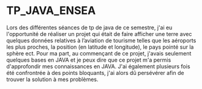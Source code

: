 # TP_JAVA_ENSEA
Lors des différentes séances de tp de java de ce semestre, j'ai eu l'opportunité de réaliser un projet qui était de faire afficher une terre avec quelques données relatives
à l’aviation de tourisme telles que les aéroports les plus proches, la position (en latitude et longitude), le pays pointé sur la sphère ect.
Pour ma part, au commençant de ce projet, j'avais seulement quelques bases en JAVA et je peux dire que ce projet m'a permis d'approfondir mes connaissances en JAVA.
J'ai également plusieurs fois été confrontrée à des points bloquants, j'ai alors dû persévérer afin de trouver la solution à mes problèmes.
